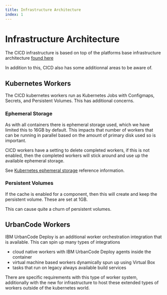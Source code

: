 ```yaml
---
title: Infrastructure Architecture
index: 1
---
```


# Infrastructure Architecture

The CICD infrastructure is based on top of the platforms base infrastructure architecture [found here](/boomerang/7.0.0/architecture/infrastructure)

In addition to this, CICD also has some additionnal areas to be aware of.

## Kubernetes Workers

The CICD kubernetes workers run as Kubernetes Jobs with Configmaps, Secrets, and Persistent Volumes. This has additional concerns.

### Ephemeral Storage

As with all containers there is ephemeral storage used, which we have limited this to 16GB by default. This impacts that number of workers that can be running in parallel based on the amount of primary disk used so is important. 

CICD workers have a setting to delete completed workers, if this is not enabled, then the completed workers will stick around and use up the available ephemeral storage.

See [Kubernetes ephemeral storage](https://kubernetes.io/docs/concepts/configuration/manage-compute-resources-container/#local-ephemeral-storage) reference information.

### Persistent Volumes

If the cache is enabled for a component, then this will create and keep the persistent volume. These are set at 1GB.

This can cause quite a churn of persistent volumes.

## UrbanCode Workers

IBM UrbanCode Deploy is an additional worker orchestration integration that is available. This can spin up many types of integrations
- cloud native workers with IBM UrbanCode Deploy agents inside the container
- virtual machine based workers dynamically spun up using Virtual Box
- tasks that run on legacy always available build services

There are specific requirements with this type of worker system, additionally with the new for infrastructure to host these extended types of workers outside of the kubernetes world.
